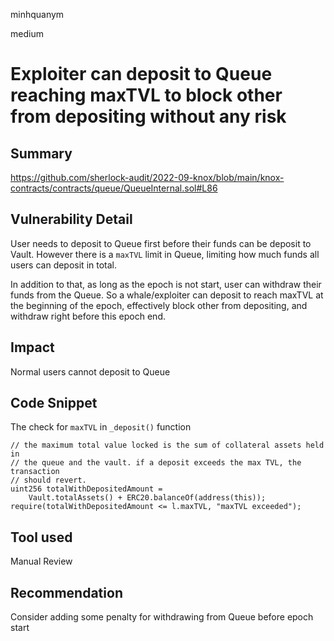 minhquanym

medium

# Exploiter can deposit to Queue reaching maxTVL to block other from depositing without any risk

## Summary
https://github.com/sherlock-audit/2022-09-knox/blob/main/knox-contracts/contracts/queue/QueueInternal.sol#L86

## Vulnerability Detail
User needs to deposit to Queue first before their funds can be deposit to Vault. However there is a `maxTVL` limit in Queue, limiting how much funds all users can deposit in total.

In addition to that, as long as the epoch is not start, user can withdraw their funds from the Queue. So a whale/exploiter can deposit to reach maxTVL at the beginning of the epoch, effectively block other from depositing, and withdraw right before this epoch end.

## Impact
Normal users cannot deposit to Queue

## Code Snippet

The check for `maxTVL` in `_deposit()` function
```solidity
// the maximum total value locked is the sum of collateral assets held in
// the queue and the vault. if a deposit exceeds the max TVL, the transaction
// should revert.
uint256 totalWithDepositedAmount =
    Vault.totalAssets() + ERC20.balanceOf(address(this));
require(totalWithDepositedAmount <= l.maxTVL, "maxTVL exceeded");
```

## Tool used

Manual Review

## Recommendation

Consider adding some penalty for withdrawing from Queue before epoch start
